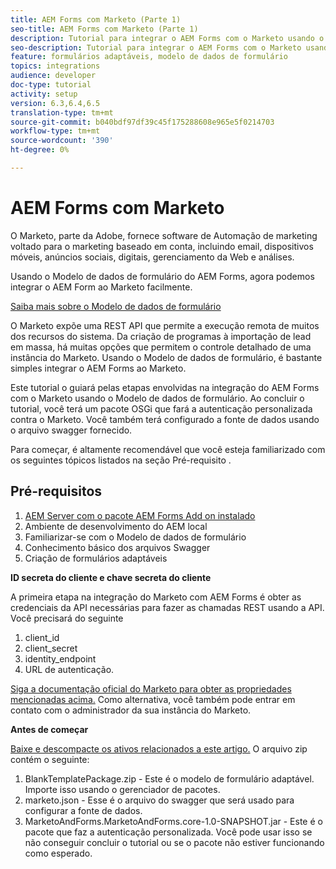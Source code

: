```yaml
---
title: AEM Forms com Marketo (Parte 1)
seo-title: AEM Forms com Marketo (Parte 1)
description: Tutorial para integrar o AEM Forms com o Marketo usando o AEM Forms Form Data Model.
seo-description: Tutorial para integrar o AEM Forms com o Marketo usando o AEM Forms Form Data Model.
feature: formulários adaptáveis, modelo de dados de formulário
topics: integrations
audience: developer
doc-type: tutorial
activity: setup
version: 6.3,6.4,6.5
translation-type: tm+mt
source-git-commit: b040bdf97df39c45f175288608e965e5f0214703
workflow-type: tm+mt
source-wordcount: '390'
ht-degree: 0%

---
```



# AEM Forms com Marketo

O Marketo, parte da Adobe, fornece software de Automação de marketing voltado para o marketing baseado em conta, incluindo email, dispositivos móveis, anúncios sociais, digitais, gerenciamento da Web e análises.

Usando o Modelo de dados de formulário do AEM Forms, agora podemos integrar o AEM Form ao Marketo facilmente.

[Saiba mais sobre o Modelo de dados de formulário](https://helpx.adobe.com/experience-manager/6-5/forms/using/data-integration.html)

O Marketo expõe uma REST API que permite a execução remota de muitos dos recursos do sistema. Da criação de programas à importação de lead em massa, há muitas opções que permitem o controle detalhado de uma instância do Marketo. Usando o Modelo de dados de formulário, é bastante simples integrar o AEM Forms ao Marketo.

Este tutorial o guiará pelas etapas envolvidas na integração do AEM Forms com o Marketo usando o Modelo de dados de formulário. Ao concluir o tutorial, você terá um pacote OSGi que fará a autenticação personalizada contra o Marketo. Você também terá configurado a fonte de dados usando o arquivo swagger fornecido.

Para começar, é altamente recomendável que você esteja familiarizado com os seguintes tópicos listados na seção Pré-requisito .

## Pré-requisitos

1. [AEM Server com o pacote AEM Forms Add on instalado](/help/forms/adaptive-forms/installing-aem-form-on-windows-tutorial-use.md)
1. Ambiente de desenvolvimento do AEM local
1. Familiarizar-se com o Modelo de dados de formulário
1. Conhecimento básico dos arquivos Swagger
1. Criação de formulários adaptáveis

**ID secreta do cliente e chave secreta do cliente**

A primeira etapa na integração do Marketo com AEM Forms é obter as credenciais da API necessárias para fazer as chamadas REST usando a API. Você precisará do seguinte

1. client_id
1. client_secret
1. identity_endpoint
1. URL de autenticação.

[Siga a documentação oficial do Marketo para obter as propriedades mencionadas acima.](https://developers.marketo.com/rest-api/) Como alternativa, você também pode entrar em contato com o administrador da sua instância do Marketo.

**Antes de começar**

[Baixe e descompacte os ativos relacionados a este artigo.](assets/aemformsandmarketo.zip) O arquivo zip contém o seguinte:

1. BlankTemplatePackage.zip - Este é o modelo de formulário adaptável. Importe isso usando o gerenciador de pacotes.
1. marketo.json - Esse é o arquivo do swagger que será usado para configurar a fonte de dados.
1. MarketoAndForms.MarketoAndForms.core-1.0-SNAPSHOT.jar - Este é o pacote que faz a autenticação personalizada. Você pode usar isso se não conseguir concluir o tutorial ou se o pacote não estiver funcionando como esperado.

